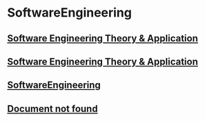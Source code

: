 # SoftwareEngineering


## [Software Engineering Theory & Application](/sweng/Title.md)                


## [Software Engineering Theory & Application](/sweng/Author.md)               


## [SoftwareEngineering](/sweng/Index.md)                                      


## [Document not found](/sweng/O1.md)                                          

